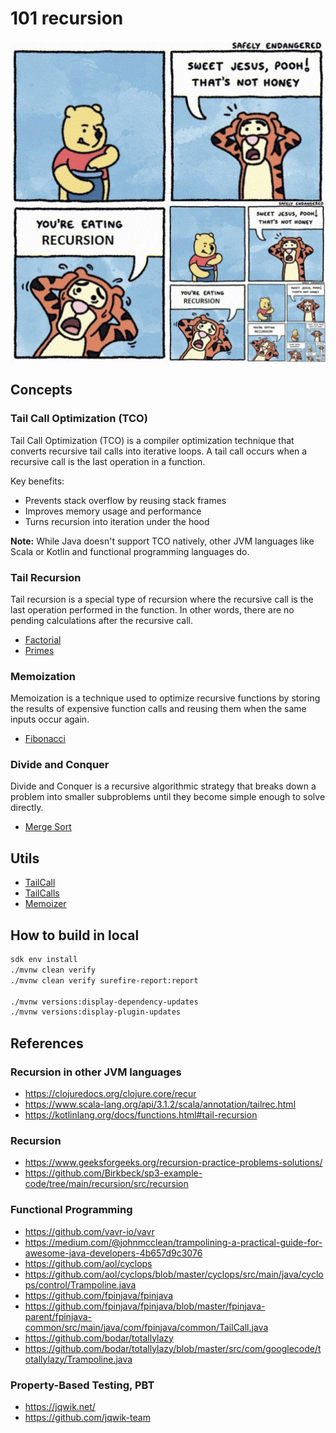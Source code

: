 # 101 recursion

![docs](./docs/recursion.jpg)

## Concepts

### Tail Call Optimization (TCO) 

Tail Call Optimization (TCO) is a compiler optimization technique that converts recursive tail calls into iterative loops. A tail call occurs when a recursive call is the last operation in a function.

Key benefits:
- Prevents stack overflow by reusing stack frames
- Improves memory usage and performance
- Turns recursion into iteration under the hood

**Note:** While Java doesn't support TCO natively, other JVM languages like Scala or Kotlin and functional programming languages do.

### Tail Recursion

Tail recursion is a special type of recursion where the recursive call is the last operation performed in the function. In other words, there are no pending calculations after the recursive call.

- [Factorial](./src/main/java/info/jab/recursion/Factorial.java)
- [Primes](./src/main/java/info/jab/recursion/Primes.java)

### Memoization

Memoization is a technique used to optimize recursive functions by storing the results of expensive function calls and reusing them when the same inputs occur again.

- [Fibonacci](./src/main/java/info/jab/recursion/Fibonacci.java)

### Divide and Conquer

Divide and Conquer is a recursive algorithmic strategy that breaks down a problem into smaller subproblems until they become simple enough to solve directly.

- [Merge Sort](./src/main/java/info/jab/recursion/MergeSort.java)

## Utils

- [TailCall](./src/main/java/info/jab/recursion/utils/TailCall.java)
- [TailCalls](./src/main/java/info/jab/recursion/utils/TailCalls.java)
- [Memoizer](./src/main/java/info/jab/recursion/utils/Memoizer.java)

## How to build in local

```bash
sdk env install
./mvnw clean verify
./mvnw clean verify surefire-report:report

./mvnw versions:display-dependency-updates
./mvnw versions:display-plugin-updates
```

## References

### Recursion in other JVM languages

- https://clojuredocs.org/clojure.core/recur
- https://www.scala-lang.org/api/3.1.2/scala/annotation/tailrec.html
- https://kotlinlang.org/docs/functions.html#tail-recursion


### Recursion

- https://www.geeksforgeeks.org/recursion-practice-problems-solutions/
- https://github.com/Birkbeck/sp3-example-code/tree/main/recursion/src/recursion

### Functional Programming

- https://github.com/vavr-io/vavr
- https://medium.com/@johnmcclean/trampolining-a-practical-guide-for-awesome-java-developers-4b657d9c3076
- https://github.com/aol/cyclops 
- https://github.com/aol/cyclops/blob/master/cyclops/src/main/java/cyclops/control/Trampoline.java
- https://github.com/fpinjava/fpinjava
- https://github.com/fpinjava/fpinjava/blob/master/fpinjava-parent/fpinjava-common/src/main/java/com/fpinjava/common/TailCall.java
- https://github.com/bodar/totallylazy
- https://github.com/bodar/totallylazy/blob/master/src/com/googlecode/totallylazy/Trampoline.java

### Property-Based Testing, PBT

- https://jqwik.net/
- https://github.com/jqwik-team
